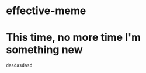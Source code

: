 # effective-meme
This time, no more time
I'm something new
=======
```For you,hundrands of times
dasdasdasd